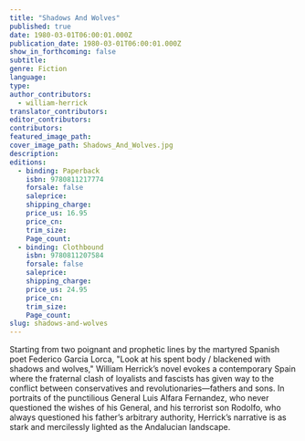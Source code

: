 ```yaml
---
title: "Shadows And Wolves"
published: true
date: 1980-03-01T06:00:01.000Z
publication_date: 1980-03-01T06:00:01.000Z
show_in_forthcoming: false
subtitle:
genre: Fiction
language:
type:
author_contributors:
  - william-herrick
translator_contributors:
editor_contributors:
contributors:
featured_image_path:
cover_image_path: Shadows_And_Wolves.jpg
description:
editions:
  - binding: Paperback
    isbn: 9780811217774
    forsale: false
    saleprice:
    shipping_charge:
    price_us: 16.95
    price_cn:
    trim_size:
    Page_count:
  - binding: Clothbound
    isbn: 9780811207584
    forsale: false
    saleprice:
    shipping_charge:
    price_us: 24.95
    price_cn:
    trim_size:
    Page_count:
slug: shadows-and-wolves
---
```


Starting from two poignant and prophetic lines by the martyred Spanish poet Federico Garcia Lorca, "Look at his spent body / blackened with shadows and wolves," William Herrick’s novel evokes a contemporary Spain where the fraternal clash of loyalists and fascists has given way to the conflict between conservatives and revolutionaries––fathers and sons. In portraits of the punctilious General Luis Alfara Fernandez, who never questioned the wishes of his General, and his terrorist son Rodolfo, who always questioned his father’s arbitrary authority, Herrick’s narrative is as stark and mercilessly lighted as the Andalucian landscape.

